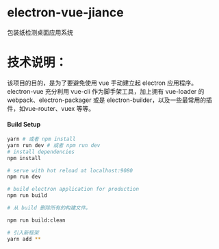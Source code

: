 # electron-vue-jiance
包装纸检测桌面应用系统

# 技术说明：
该项目的目的，是为了要避免使用 vue 手动建立起 electron 应用程序。electron-vue 充分利用 vue-cli 作为脚手架工具，加上拥有 vue-loader 的 webpack、electron-packager 或是 electron-builder，以及一些最常用的插件，如vue-router、vuex 等等。



#### Build Setup

``` bash
yarn # 或者 npm install
yarn run dev # 或者 npm run dev
# install dependencies
npm install

# serve with hot reload at localhost:9080
npm run dev

# build electron application for production
npm run build

# 从 build 删除所有的构建文件。

npm run build:clean

# 引入新框架
yarn add **

```
